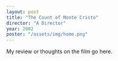 ```yaml
---
layout: post
title: "The Count of Monte Cristo"
director: "A Director"
year: 2002
poster: "/assets/img/home.png"
---
```


My review or thoughts on the film go here.
